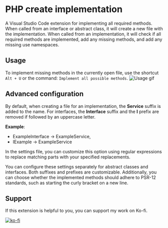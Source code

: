 # PHP create implementation
A Visual Studio Code extension for implementing all required methods. When called from an interface or abstract class, it will create a new file with the implementation. When called from an implementation, it will check if all required methods are implemented, add any missing methods, and add any missing use namespaces.

## Usage

To implement missing methods in the currently open file, use the shortcut ```Alt + U``` or the command: ```Implement all possible methods```.
![Usage gif](https://raw.githubusercontent.com/Bartlomiej-Stec/php-create-implementation/main/images/usage.gif)

## Advanced configuration
By default, when creating a file for an implementation, the **Service** suffix is added to the name. For interfaces, the **Interface** suffix and the **I** prefix are removed if followed by an uppercase letter. 

**Example**:
- ExampleInterface -> ExampleService,
- IExample -> ExampleService

In the settings file, you can customize this option using regular expressions to replace matching parts with your specified replacements.

You can configure these settings separately for abstract classes and interfaces. Both suffixes and prefixes are customizable. Additionally, you can choose whether the implemented methods should adhere to PSR-12 standards, such as starting the curly bracket on a new line.

## Support
If this extension is helpful to you, you can support my work on Ko-fi.

[![ko-fi](https://storage.ko-fi.com/cdn/brandasset/kofi_button_blue.png)](https://ko-fi.com/S6S6PH8KM)
